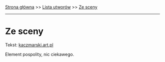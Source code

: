 [Strona główna](../index.md) >> [Lista utworów](../list.md) >> [Ze sceny](685.md)

---

# Ze sceny

Tekst: [kaczmarski.art.pl](https://www.kaczmarski.art.pl/tworczosc/wiersze/ze-sceny/)

Element pospolity, nic ciekawego.